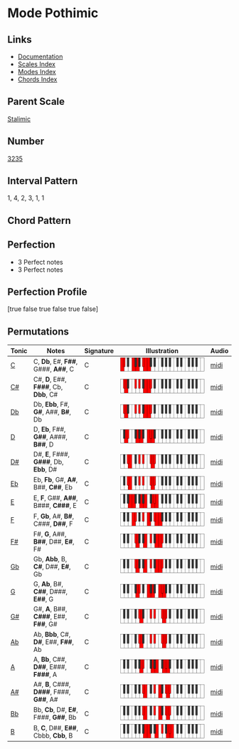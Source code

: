 # Mode Pothimic

## Links

- [Documentation](README.md)
- [Scales Index](Scales.md)
- [Modes Index](Modes.md)
- [Chords Index](Chords.md)

## Parent Scale

[Stalimic](ScaleStalimic.md)

## Number

[3235](https://ianring.com/musictheory/scales/3235)

## Interval Pattern

1, 4, 2, 3, 1, 1

## Chord Pattern



## Perfection

- 3 Perfect notes
- 3 Perfect notes

## Perfection Profile

[true false true false true false]

## Permutations

| Tonic | Notes | Signature | Illustration | Audio |
|-------|-------|-----------|--------------|-------|
| [C](ModeCNaturalPothimic.md) | C, **Db**, E#, **F##**, G###, **A##**, C | C | ![CNaturalPothimic](ModeCNaturalPothimic.png) | [midi](https://github.com/edipermadi/music/blob/main/docs/ModeCNaturalPothimic.mid?raw=true) |
| [C#](ModeCSharpPothimic.md) | C#, **D**, E##, **F###**, Cb, **Dbb**, C# | C | ![CSharpPothimic](ModeCSharpPothimic.png) | [midi](https://github.com/edipermadi/music/blob/main/docs/ModeCSharpPothimic.mid?raw=true) |
| [Db](ModeDFlatPothimic.md) | Db, **Ebb**, F#, **G#**, A##, **B#**, Db | C | ![DFlatPothimic](ModeDFlatPothimic.png) | [midi](https://github.com/edipermadi/music/blob/main/docs/ModeDFlatPothimic.mid?raw=true) |
| [D](ModeDNaturalPothimic.md) | D, **Eb**, F##, **G##**, A###, **B##**, D | C | ![DNaturalPothimic](ModeDNaturalPothimic.png) | [midi](https://github.com/edipermadi/music/blob/main/docs/ModeDNaturalPothimic.mid?raw=true) |
| [D#](ModeDSharpPothimic.md) | D#, **E**, F###, **G###**, Db, **Ebb**, D# | C | ![DSharpPothimic](ModeDSharpPothimic.png) | [midi](https://github.com/edipermadi/music/blob/main/docs/ModeDSharpPothimic.mid?raw=true) |
| [Eb](ModeEFlatPothimic.md) | Eb, **Fb**, G#, **A#**, B##, **C##**, Eb | C | ![EFlatPothimic](ModeEFlatPothimic.png) | [midi](https://github.com/edipermadi/music/blob/main/docs/ModeEFlatPothimic.mid?raw=true) |
| [E](ModeENaturalPothimic.md) | E, **F**, G##, **A##**, B###, **C###**, E | C | ![ENaturalPothimic](ModeENaturalPothimic.png) | [midi](https://github.com/edipermadi/music/blob/main/docs/ModeENaturalPothimic.mid?raw=true) |
| [F](ModeFNaturalPothimic.md) | F, **Gb**, A#, **B#**, C###, **D##**, F | C | ![FNaturalPothimic](ModeFNaturalPothimic.png) | [midi](https://github.com/edipermadi/music/blob/main/docs/ModeFNaturalPothimic.mid?raw=true) |
| [F#](ModeFSharpPothimic.md) | F#, **G**, A##, **B##**, D##, **E#**, F# | C | ![FSharpPothimic](ModeFSharpPothimic.png) | [midi](https://github.com/edipermadi/music/blob/main/docs/ModeFSharpPothimic.mid?raw=true) |
| [Gb](ModeGFlatPothimic.md) | Gb, **Abb**, B, **C#**, D##, **E#**, Gb | C | ![GFlatPothimic](ModeGFlatPothimic.png) | [midi](https://github.com/edipermadi/music/blob/main/docs/ModeGFlatPothimic.mid?raw=true) |
| [G](ModeGNaturalPothimic.md) | G, **Ab**, B#, **C##**, D###, **E##**, G | C | ![GNaturalPothimic](ModeGNaturalPothimic.png) | [midi](https://github.com/edipermadi/music/blob/main/docs/ModeGNaturalPothimic.mid?raw=true) |
| [G#](ModeGSharpPothimic.md) | G#, **A**, B##, **C###**, E##, **F##**, G# | C | ![GSharpPothimic](ModeGSharpPothimic.png) | [midi](https://github.com/edipermadi/music/blob/main/docs/ModeGSharpPothimic.mid?raw=true) |
| [Ab](ModeAFlatPothimic.md) | Ab, **Bbb**, C#, **D#**, E##, **F##**, Ab | C | ![AFlatPothimic](ModeAFlatPothimic.png) | [midi](https://github.com/edipermadi/music/blob/main/docs/ModeAFlatPothimic.mid?raw=true) |
| [A](ModeANaturalPothimic.md) | A, **Bb**, C##, **D##**, E###, **F###**, A | C | ![ANaturalPothimic](ModeANaturalPothimic.png) | [midi](https://github.com/edipermadi/music/blob/main/docs/ModeANaturalPothimic.mid?raw=true) |
| [A#](ModeASharpPothimic.md) | A#, **B**, C###, **D###**, F###, **G##**, A# | C | ![ASharpPothimic](ModeASharpPothimic.png) | [midi](https://github.com/edipermadi/music/blob/main/docs/ModeASharpPothimic.mid?raw=true) |
| [Bb](ModeBFlatPothimic.md) | Bb, **Cb**, D#, **E#**, F###, **G##**, Bb | C | ![BFlatPothimic](ModeBFlatPothimic.png) | [midi](https://github.com/edipermadi/music/blob/main/docs/ModeBFlatPothimic.mid?raw=true) |
| [B](ModeBNaturalPothimic.md) | B, **C**, D##, **E##**, Cbbb, **Cbb**, B | C | ![BNaturalPothimic](ModeBNaturalPothimic.png) | [midi](https://github.com/edipermadi/music/blob/main/docs/ModeBNaturalPothimic.mid?raw=true) |
